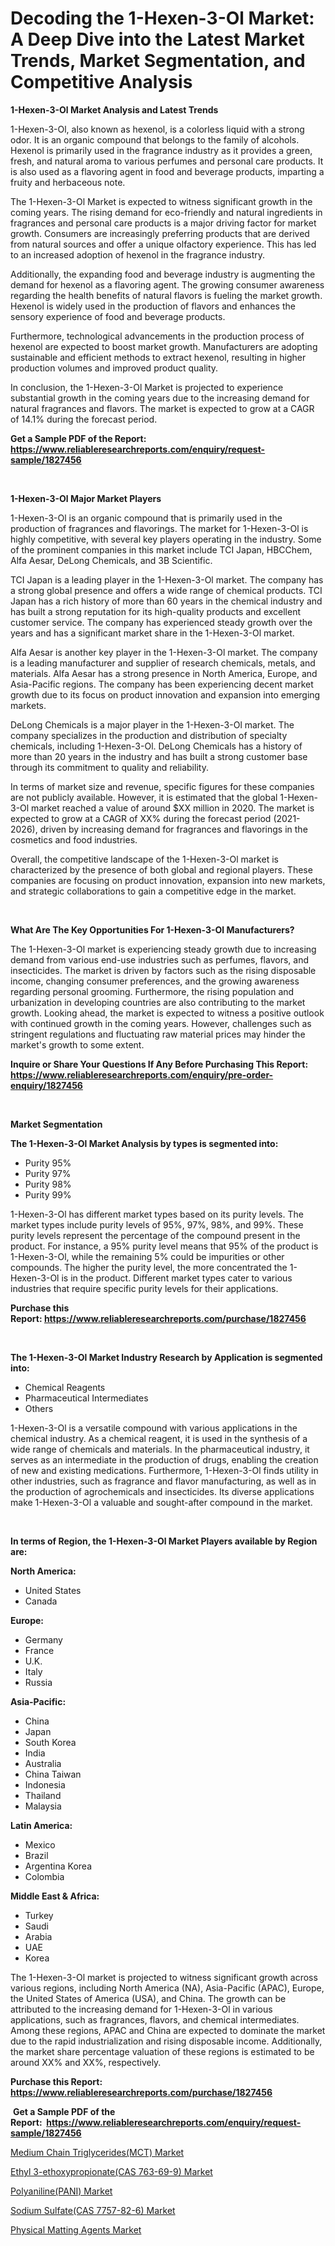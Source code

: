 <p><h1>Decoding the 1-Hexen-3-Ol Market: A Deep Dive into the Latest Market Trends, Market Segmentation, and Competitive Analysis</h1></p><p><strong>1-Hexen-3-Ol Market Analysis and Latest Trends</strong></p>
<p><p>1-Hexen-3-Ol, also known as hexenol, is a colorless liquid with a strong odor. It is an organic compound that belongs to the family of alcohols. Hexenol is primarily used in the fragrance industry as it provides a green, fresh, and natural aroma to various perfumes and personal care products. It is also used as a flavoring agent in food and beverage products, imparting a fruity and herbaceous note.</p><p>The 1-Hexen-3-Ol Market is expected to witness significant growth in the coming years. The rising demand for eco-friendly and natural ingredients in fragrances and personal care products is a major driving factor for market growth. Consumers are increasingly preferring products that are derived from natural sources and offer a unique olfactory experience. This has led to an increased adoption of hexenol in the fragrance industry.</p><p>Additionally, the expanding food and beverage industry is augmenting the demand for hexenol as a flavoring agent. The growing consumer awareness regarding the health benefits of natural flavors is fueling the market growth. Hexenol is widely used in the production of flavors and enhances the sensory experience of food and beverage products.</p><p>Furthermore, technological advancements in the production process of hexenol are expected to boost market growth. Manufacturers are adopting sustainable and efficient methods to extract hexenol, resulting in higher production volumes and improved product quality.</p><p>In conclusion, the 1-Hexen-3-Ol Market is projected to experience substantial growth in the coming years due to the increasing demand for natural fragrances and flavors. The market is expected to grow at a CAGR of 14.1% during the forecast period.</p></p>
<p><strong>Get a Sample PDF of the Report:&nbsp; <a href="https://www.reliableresearchreports.com/enquiry/request-sample/1827456">https://www.reliableresearchreports.com/enquiry/request-sample/1827456</a></strong></p>
<p>&nbsp;</p>
<p><strong>1-Hexen-3-Ol Major Market Players</strong></p>
<p><p>1-Hexen-3-Ol is an organic compound that is primarily used in the production of fragrances and flavorings. The market for 1-Hexen-3-Ol is highly competitive, with several key players operating in the industry. Some of the prominent companies in this market include TCI Japan, HBCChem, Alfa Aesar, DeLong Chemicals, and 3B Scientific.</p><p>TCI Japan is a leading player in the 1-Hexen-3-Ol market. The company has a strong global presence and offers a wide range of chemical products. TCI Japan has a rich history of more than 60 years in the chemical industry and has built a strong reputation for its high-quality products and excellent customer service. The company has experienced steady growth over the years and has a significant market share in the 1-Hexen-3-Ol market.</p><p>Alfa Aesar is another key player in the 1-Hexen-3-Ol market. The company is a leading manufacturer and supplier of research chemicals, metals, and materials. Alfa Aesar has a strong presence in North America, Europe, and Asia-Pacific regions. The company has been experiencing decent market growth due to its focus on product innovation and expansion into emerging markets.</p><p>DeLong Chemicals is a major player in the 1-Hexen-3-Ol market. The company specializes in the production and distribution of specialty chemicals, including 1-Hexen-3-Ol. DeLong Chemicals has a history of more than 20 years in the industry and has built a strong customer base through its commitment to quality and reliability.</p><p>In terms of market size and revenue, specific figures for these companies are not publicly available. However, it is estimated that the global 1-Hexen-3-Ol market reached a value of around $XX million in 2020. The market is expected to grow at a CAGR of XX% during the forecast period (2021-2026), driven by increasing demand for fragrances and flavorings in the cosmetics and food industries.</p><p>Overall, the competitive landscape of the 1-Hexen-3-Ol market is characterized by the presence of both global and regional players. These companies are focusing on product innovation, expansion into new markets, and strategic collaborations to gain a competitive edge in the market.</p></p>
<p>&nbsp;</p>
<p><strong>What Are The Key Opportunities For 1-Hexen-3-Ol Manufacturers?</strong></p>
<p><p>The 1-Hexen-3-Ol market is experiencing steady growth due to increasing demand from various end-use industries such as perfumes, flavors, and insecticides. The market is driven by factors such as the rising disposable income, changing consumer preferences, and the growing awareness regarding personal grooming. Furthermore, the rising population and urbanization in developing countries are also contributing to the market growth. Looking ahead, the market is expected to witness a positive outlook with continued growth in the coming years. However, challenges such as stringent regulations and fluctuating raw material prices may hinder the market's growth to some extent.</p></p>
<p><strong>Inquire or Share Your Questions If Any Before Purchasing This Report: <a href="https://www.reliableresearchreports.com/enquiry/pre-order-enquiry/1827456">https://www.reliableresearchreports.com/enquiry/pre-order-enquiry/1827456</a></strong></p>
<p>&nbsp;</p>
<p><strong>Market Segmentation</strong></p>
<p><strong>The 1-Hexen-3-Ol Market Analysis by types is segmented into:</strong></p>
<p><ul><li>Purity 95%</li><li>Purity 97%</li><li>Purity 98%</li><li>Purity 99%</li></ul></p>
<p><p>1-Hexen-3-Ol has different market types based on its purity levels. The market types include purity levels of 95%, 97%, 98%, and 99%. These purity levels represent the percentage of the compound present in the product. For instance, a 95% purity level means that 95% of the product is 1-Hexen-3-Ol, while the remaining 5% could be impurities or other compounds. The higher the purity level, the more concentrated the 1-Hexen-3-Ol is in the product. Different market types cater to various industries that require specific purity levels for their applications.</p></p>
<p><strong>Purchase this Report:&nbsp;<a href="https://www.reliableresearchreports.com/purchase/1827456">https://www.reliableresearchreports.com/purchase/1827456</a></strong></p>
<p>&nbsp;</p>
<p><strong>The 1-Hexen-3-Ol Market Industry Research by Application is segmented into:</strong></p>
<p><ul><li>Chemical Reagents</li><li>Pharmaceutical Intermediates</li><li>Others</li></ul></p>
<p><p>1-Hexen-3-Ol is a versatile compound with various applications in the chemical industry. As a chemical reagent, it is used in the synthesis of a wide range of chemicals and materials. In the pharmaceutical industry, it serves as an intermediate in the production of drugs, enabling the creation of new and existing medications. Furthermore, 1-Hexen-3-Ol finds utility in other industries, such as fragrance and flavor manufacturing, as well as in the production of agrochemicals and insecticides. Its diverse applications make 1-Hexen-3-Ol a valuable and sought-after compound in the market.</p></p>
<p>&nbsp;</p>
<p><strong>In terms of Region, the 1-Hexen-3-Ol Market Players available by Region are:</strong></p>
<p>
    <p> <strong> North America: </strong>
        <ul>
            <li>United States</li>
            <li>Canada</li>
        </ul>
        </p> 
    <p> <strong> Europe: </strong>
        <ul>
            <li>Germany</li>
            <li>France</li>
            <li>U.K.</li>
            <li>Italy</li>
            <li>Russia</li>
        </ul>
        </p> 
    <p> <strong> Asia-Pacific: </strong>
        <ul>
            <li>China</li>
            <li>Japan</li>
            <li>South Korea</li>
            <li>India</li>
            <li>Australia</li>
            <li>China Taiwan</li>
            <li>Indonesia</li>
            <li>Thailand</li>
            <li>Malaysia</li>
        </ul>
        </p> 
    <p> <strong> Latin America: </strong>
        <ul>
            <li>Mexico</li>
            <li>Brazil</li>
            <li>Argentina Korea</li>
            <li>Colombia</li>
        </ul>
        </p> 
    <p> <strong> Middle East & Africa: </strong>
        <ul>
            <li>Turkey</li>
            <li>Saudi</li>
            <li>Arabia</li>
            <li>UAE</li>
            <li>Korea</li>
        </ul>
    </p>
    </p>
<p><p>The 1-Hexen-3-Ol market is projected to witness significant growth across various regions, including North America (NA), Asia-Pacific (APAC), Europe, the United States of America (USA), and China. The growth can be attributed to the increasing demand for 1-Hexen-3-Ol in various applications, such as fragrances, flavors, and chemical intermediates. Among these regions, APAC and China are expected to dominate the market due to the rapid industrialization and rising disposable income. Additionally, the market share percentage valuation of these regions is estimated to be around XX% and XX%, respectively.</p></p>
<p><strong>Purchase this Report: <a href="https://www.reliableresearchreports.com/purchase/1827456">https://www.reliableresearchreports.com/purchase/1827456</a></strong></p>
<p>&nbsp;<strong>Get a Sample PDF of the Report:&nbsp;&nbsp;<a href="https://www.reliableresearchreports.com/enquiry/request-sample/1827456">https://www.reliableresearchreports.com/enquiry/request-sample/1827456</a></strong></p>
<p><strong></strong></p>
<p><p><a href="https://github.com/jonneygiverf/Market-Research-Report-List-2/blob/main/medium-chain-triglyceridesmct-market.md">Medium Chain Triglycerides(MCT) Market</a></p><p><a href="https://github.com/prosalinda88/Market-Research-Report-List-2/blob/main/ethyl-3-ethoxypropionatecas-763-69-9-market.md">Ethyl 3-ethoxypropionate(CAS 763-69-9) Market</a></p><p><a href="https://github.com/dziulagalemab/Market-Research-Report-List-2/blob/main/polyanilinepani-market.md">Polyaniline(PANI) Market</a></p><p><a href="https://github.com/amae102299/Market-Research-Report-List-2/blob/main/sodium-sulfatecas-7757-82-6-market.md">Sodium Sulfate(CAS 7757-82-6) Market</a></p><p><a href="https://github.com/abbypearson7765/Market-Research-Report-List-2/blob/main/physical-matting-agents-market.md">Physical Matting Agents Market</a></p></p>